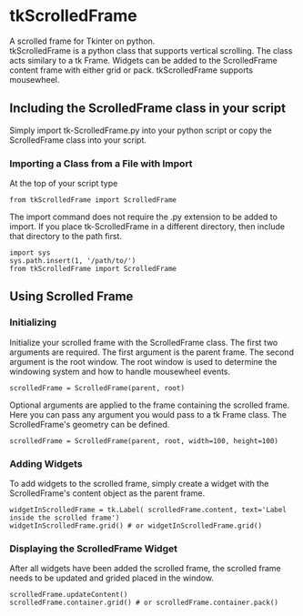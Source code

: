 # tkScrolledFrame
A scrolled frame for Tkinter on python. <br>
tkScrolledFrame is a python class that supports vertical scrolling. The class acts similary to a tk Frame. Widgets can be added to the ScrolledFrame content frame with either grid or pack.  tkScrolledFrame supports mousewheel.

## Including the ScrolledFrame class in your script
Simply import tk-ScrolledFrame.py into your python script or copy the ScrolledFrame class into your script.
### Importing a Class from a File with Import
At the top of your script type
```
from tkScrolledFrame import ScrolledFrame
```
The import command does not require the .py extension to be added to import. If you place tk-ScrolledFrame in a different directory, then include that directory to the path first.
```
import sys
sys.path.insert(1, '/path/to/')
from tkScrolledFrame import ScrolledFrame
```

## Using Scrolled Frame
### Initializing
Initialize your scrolled frame with the ScrolledFrame class. The first two arguments are required. The first argument is the parent frame. The second argument is the root window. The root window is used to determine the windowing system and how to handle mousewheel events.
```
scrolledFrame = ScrolledFrame(parent, root)
```
Optional arguments are applied to the frame containing the scrolled frame. Here you can pass any argument you would pass to a tk Frame class. The ScrolledFrame's geometry can be defined.
```
scrolledFrame = ScrolledFrame(parent, root, width=100, height=100)
```
### Adding Widgets
To add widgets to the scrolled frame, simply create a widget with the ScrolledFrame's content object as the parent frame.
```
widgetInScrolledFrame = tk.Label( scrolledFrame.content, text='Label inside the scrolled frame')
widgetInScrolledFrame.grid() # or widgetInScrolledFrame.grid()
```
### Displaying the ScrolledFrame Widget
After all widgets have been added the scrolled frame, the scrolled frame needs to be updated and grided placed in the window.
```
scrolledFrame.updateContent()
scrolledFrame.container.grid() # or scrolledFrame.container.pack()
```

